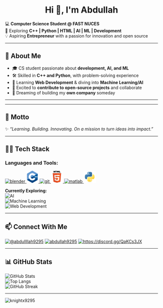 


<h1 align="center">Hi 👋, I'm Abdullah</h1>  

💻 **Computer Science Student @ FAST NUCES**  
🚀 Exploring **C++ | Python | HTML | AI | ML | Development**  
💡 Aspiring **Entrepreneur** with a passion for innovation and open source  

---

## 🌟 About Me  
- 🎓 CS student passionate about **development, AI, and ML**  
- 🛠 Skilled in **C++ and Python**, with problem-solving experience  
- 🌱 Learning **Web Development** & diving into **Machine Learning/AI**  
- 🤝 Excited to **contribute to open-source projects** and collaborate  
- 🚀 Dreaming of building my **own company** someday  

---

---

## 🚀 Motto  
✨ *“Learning. Building. Innovating. On a mission to turn ideas into impact.”*  

---



## 🧑‍💻 Tech Stack  

<h3 align="left">Languages and Tools:</h3>
<p align="left"> <a href="https://www.blender.org/" target="_blank" rel="noreferrer"> <img src="https://download.blender.org/branding/community/blender_community_badge_white.svg" alt="blender" width="40" height="40"/> </a> <a href="https://www.w3schools.com/cpp/" target="_blank" rel="noreferrer"> <img src="https://raw.githubusercontent.com/devicons/devicon/master/icons/cplusplus/cplusplus-original.svg" alt="cplusplus" width="40" height="40"/> </a> <a href="https://git-scm.com/" target="_blank" rel="noreferrer"> <img src="https://www.vectorlogo.zone/logos/git-scm/git-scm-icon.svg" alt="git" width="40" height="40"/> </a> <a href="https://www.w3.org/html/" target="_blank" rel="noreferrer"> <img src="https://raw.githubusercontent.com/devicons/devicon/master/icons/html5/html5-original-wordmark.svg" alt="html5" width="40" height="40"/> </a> <a href="https://www.mathworks.com/" target="_blank" rel="noreferrer"> <img src="https://upload.wikimedia.org/wikipedia/commons/2/21/Matlab_Logo.png" alt="matlab" width="40" height="40"/> </a> <a href="https://www.python.org" target="_blank" rel="noreferrer"> <img src="https://raw.githubusercontent.com/devicons/devicon/master/icons/python/python-original.svg" alt="python" width="40" height="40"/> </a> </p>


**Currently Exploring:**  
![AI](https://img.shields.io/badge/AI-000000?style=for-the-badge&logo=openai&logoColor=white)  
![Machine Learning](https://img.shields.io/badge/Machine%20Learning-102230?style=for-the-badge&logo=tensorflow&logoColor=orange)  
![Web Development](https://img.shields.io/badge/Web%20Dev-61DAFB?style=for-the-badge&logo=react&logoColor=black)  

---


## 📫 Connect With Me  

<p align="left">
<a href="https://instagram.com/@abdullllah9295" target="blank"><img align="center" src="https://raw.githubusercontent.com/rahuldkjain/github-profile-readme-generator/master/src/images/icons/Social/instagram.svg" alt="@abdullllah9295" height="30" width="40" /></a>
<a href="https://www.leetcode.com/abdullah9295" target="blank"><img align="center" src="https://raw.githubusercontent.com/rahuldkjain/github-profile-readme-generator/master/src/images/icons/Social/leet-code.svg" alt="abdullah9295" height="30" width="40" /></a>
<a href="https://discord.gg/https://discord.gg/QaKCs3JX" target="blank"><img align="center" src="https://raw.githubusercontent.com/rahuldkjain/github-profile-readme-generator/master/src/images/icons/Social/discord.svg" alt="https://discord.gg/QaKCs3JX" height="30" width="40" /></a>
</p>

---


## 📊 GitHub Stats  

![GitHub Stats](https://github-readme-stats.vercel.app/api?username=YOUR_GITHUB_USERNAME&show_icons=true&theme=tokyonight)  
![Top Langs](https://github-readme-stats.vercel.app/api/top-langs/?username=YOUR_GITHUB_USERNAME&layout=compact&theme=tokyonight)  
![GitHub Streak](https://github-readme-streak-stats.herokuapp.com/?user=YOUR_GITHUB_USERNAME&theme=tokyonight)  

---

<p align="left"> <img src="https://komarev.com/ghpvc/?username=knightx9295&label=Stalkers%20Count&color=af121a&style=plastic" alt="knightx9295" /> </p>

<!---
knightx9295/knightx9295 is a ✨ special ✨ repository because its `README.md` (this file) appears on your GitHub profile.
You can click the Preview link to take a look at your changes.
--->
